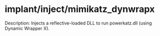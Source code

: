 # implant/inject/mimikatz_dynwrapx

Description: Injects a reflective-loaded DLL to run powerkatz.dll (using Dynamic Wrapper X).